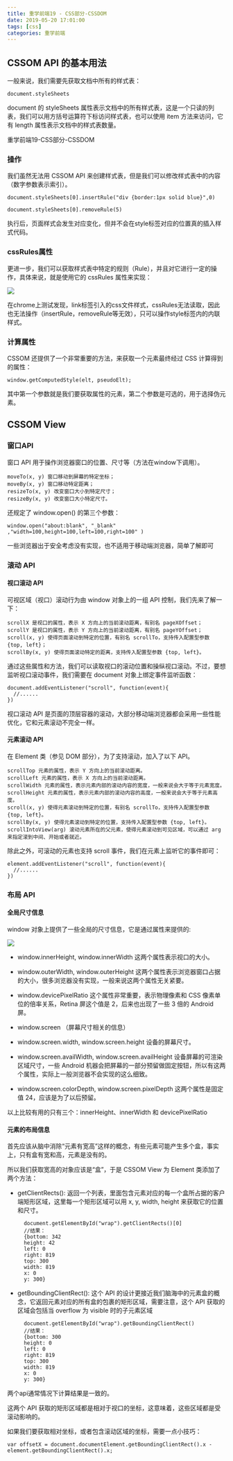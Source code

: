 ```yaml
---
title: 重学前端19 - CSS部分-CSSDOM
date: 2019-05-20 17:01:00
tags: [css]
categories: 重学前端
---
```

## CSSOM API 的基本用法
一般来说，我们需要先获取文档中所有的样式表：
	
	document.styleSheets

document 的 styleSheets 属性表示文档中的所有样式表，这是一个只读的列表，我们可以用方括号运算符下标访问样式表，也可以使用 item 方法来访问，它有 length 属性表示文档中的样式表数量。

重学前端19-CSS部分-CSSDOM
<!-- more -->
### 操作

我们虽然无法用 CSSOM API 来创建样式表，但是我们可以修改样式表中的内容（数字参数表示索引）。


	document.styleSheets[0].insertRule("div {border:1px solid blue}",0)  
	
	document.styleSheets[0].removeRule(5)
执行后，页面样式会发生对应变化，但并不会在style标签对应的位置真的插入样式代码。

### cssRules属性

更进一步，我们可以获取样式表中特定的规则（Rule），并且对它进行一定的操作，具体来说，就是使用它的 cssRules 属性来实现：

![](19-2.png)

在chrome上测试发现，link标签引入的css文件样式，cssRules无法读取，因此也无法操作（insertRule，removeRule等无效），只可以操作style标签内的内联样式。

### 计算属性
CSSOM 还提供了一个非常重要的方法，来获取一个元素最终经过 CSS 计算得到的属性：

	window.getComputedStyle(elt, pseudoElt);
其中第一个参数就是我们要获取属性的元素，第二个参数是可选的，用于选择伪元素。

## CSSOM View

### 窗口API

窗口 API 用于操作浏览器窗口的位置、尺寸等（方法在window下调用）。

	moveTo(x, y) 窗口移动到屏幕的特定坐标；
	moveBy(x, y) 窗口移动特定距离；
	resizeTo(x, y) 改变窗口大小到特定尺寸；
	resizeBy(x, y) 改变窗口大小特定尺寸。

还规定了 window.open() 的第三个参数：

	window.open("about:blank", "_blank" ,"width=100,height=100,left=100,right=100" )

一些浏览器出于安全考虑没有实现，也不适用于移动端浏览器，简单了解即可
### 滚动 API

#### 视口滚动 API

可视区域（视口）滚动行为由 window 对象上的一组 API 控制，我们先来了解一下：

	scrollX 是视口的属性，表示 X 方向上的当前滚动距离，有别名 pageXOffset；
	scrollY 是视口的属性，表示 Y 方向上的当前滚动距离，有别名 pageYOffset；
	scroll(x, y) 使得页面滚动到特定的位置，有别名 scrollTo，支持传入配置型参数 {top, left}；
	scrollBy(x, y) 使得页面滚动特定的距离，支持传入配置型参数 {top, left}。

通过这些属性和方法，我们可以读取视口的滚动位置和操纵视口滚动。不过，要想监听视口滚动事件，我们需要在 document 对象上绑定事件监听函数：

	document.addEventListener("scroll", function(event){	
	  //......	
	})

视口滚动 API 是页面的顶层容器的滚动，大部分移动端浏览器都会采用一些性能优化，它和元素滚动不完全一样。

#### 元素滚动 API

在 Element 类（参见 DOM 部分），为了支持滚动，加入了以下 API。

	scrollTop 元素的属性，表示 Y 方向上的当前滚动距离。
	scrollLeft 元素的属性，表示 X 方向上的当前滚动距离。
	scrollWidth 元素的属性，表示元素内部的滚动内容的宽度，一般来说会大于等于元素宽度。
	scrollHeight 元素的属性，表示元素内部的滚动内容的高度，一般来说会大于等于元素高度。
	scroll(x, y) 使得元素滚动到特定的位置，有别名 scrollTo，支持传入配置型参数 {top, left}。
	scrollBy(x, y) 使得元素滚动到特定的位置，支持传入配置型参数 {top, left}。
	scrollIntoView(arg) 滚动元素所在的父元素，使得元素滚动到可见区域，可以通过 arg 来指定滚到中间、开始或者就近。

除此之外，可滚动的元素也支持 scroll 事件，我们在元素上监听它的事件即可：

	element.addEventListener("scroll", function(event){	
	  //......	
	})

### 布局 API

#### 全局尺寸信息

window 对象上提供了一些全局的尺寸信息，它是通过属性来提供的:

![](19-3.png)

- window.innerHeight, window.innerWidth 这两个属性表示视口的大小。

- window.outerWidth, window.outerHeight 这两个属性表示浏览器窗口占据的大小，很多浏览器没有实现，一般来说这两个属性无关紧要。

- window.devicePixelRatio 这个属性非常重要，表示物理像素和 CSS 像素单位的倍率关系，Retina 屏这个值是 2，后来也出现了一些 3 倍的 Android 屏。

- window.screen （屏幕尺寸相关的信息）

- window.screen.width, window.screen.height 设备的屏幕尺寸。

- window.screen.availWidth, window.screen.availHeight 设备屏幕的可渲染区域尺寸，一些 Android 机器会把屏幕的一部分预留做固定按钮，所以有这两个属性，实际上一般浏览器不会实现的这么细致。

- window.screen.colorDepth, window.screen.pixelDepth 这两个属性是固定值 24，应该是为了以后预留。

以上比较有用的只有三个：innerHeight、innerWidth 和 devicePixelRatio 

#### 元素的布局信息

首先应该从脑中消除“元素有宽高”这样的概念，有些元素可能产生多个盒，事实上，只有盒有宽和高，元素是没有的。

所以我们获取宽高的对象应该是“盒”，于是 CSSOM View 为 Element 类添加了两个方法：

- getClientRects(): 返回一个列表，里面包含元素对应的每一个盒所占据的客户端矩形区域，这里每一个矩形区域可以用 x, y, width, height 来获取它的位置和尺寸。

		document.getElementById("wrap").getClientRects()[0]
		//结果：
		{bottom: 342
		height: 42
		left: 0
		right: 819
		top: 300
		width: 819
		x: 0
		y: 300}

- getBoundingClientRect(): 这个 API 的设计更接近我们脑海中的元素盒的概念，它返回元素对应的所有盒的包裹的矩形区域，需要注意，这个 API 获取的区域会包括当 overflow 为 visible 时的子元素区域

		document.getElementById("wrap").getBoundingClientRect()
		//结果：
		{bottom: 300
		height: 0
		left: 0
		right: 819
		top: 300
		width: 819
		x: 0
		y: 300}

两个api通常情况下计算结果是一致的。

这两个 API 获取的矩形区域都是相对于视口的坐标，这意味着，这些区域都是受滚动影响的。  

如果我们要获取相对坐标，或者包含滚动区域的坐标，需要一点小技巧：

	var offsetX = document.documentElement.getBoundingClientRect().x - element.getBoundingClientRect().x;
